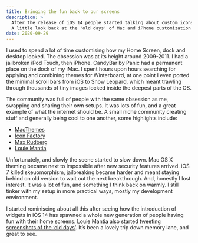 ```yaml
---
title: Bringing the fun back to our screens
description: >
  After the release of iOS 14 people started talking about custom icons again.
  A little look back at the 'old days' of Mac and iPhone customization.
date: 2020-09-29
---
```


I used to spend a lot of time customising how my Home Screen, dock and desktop looked. The obsession was at its height around 2009-2011. I had a jailbroken iPod Touch, then iPhone. CandyBar by Panic had a permanent place on the dock of my iMac. I spent hours upon hours searching for applying and combining themes for Winterboard, at one point I even ported the minimal scroll bars from iOS to Snow Leopard, which meant trawling through thousands of tiny images locked inside the deepest parts of the OS.

The community was full of people with the same obsession as me, swapping and sharing their own setups. It was lots of fun, and a great example of what the internet should be. A small niche community creating stuff and generally being cool to one another, some highlights include: 

- [MacThemes](http://web.archive.org/web/20110820104217/http://macthemes.net/)
- [Icon Factory](https://freeware.iconfactory.com/icons)
- [Max Rudberg](https://www.maxrudberg.com/themes.html)
- [Louie Mantia](http://louie.world/icons/)

Unfortunately, and slowly the scene started to slow down. Mac OS X theming became next to impossible after new security features arrived. iOS 7 killed skeuomorphism, jailbreaking became harder and meant staying behind on old version to wait out the next breakthrough. And, honestly I lost interest. It was a lot of fun, and something I think back on warmly. I still tinker with my setup in more practical ways, mostly my development environment. 

I started reminiscing about all this after seeing how the introduction of widgets in iOS 14 has spawned a whole new generation of people having fun with their home screens. Louie Mantia also started [tweeting](https://twitter.com/Mantia/status/1307399036563931138/photo/1) [screenshots of the ‘old days’](https://twitter.com/Mantia/status/1308065669997449216/photo/1). It’s been a lovely trip down memory lane, and great to see.
